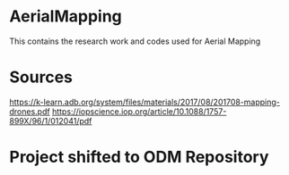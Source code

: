 # AerialMapping
This contains the research work and codes used for Aerial Mapping

# Sources
https://k-learn.adb.org/system/files/materials/2017/08/201708-mapping-drones.pdf
https://iopscience.iop.org/article/10.1088/1757-899X/96/1/012041/pdf

# Project shifted to ODM Repository
